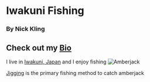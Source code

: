 # Iwakuni Fishing
###  By Nick Kling
Check out my [Bio](Kayakfisher18.bio.md) 
---
I live in [Iwakuni, Japan](https://www.mcasiwakuni.marines.mil/) and I enjoy fishing
![Amberjack](https://www.igfa.org/Images/SpeciesID_Images/BWBuri.png)

[Jigging](https://youtu.be/bEpeTk0izCk) is the primary fishing method to catch amberjack
